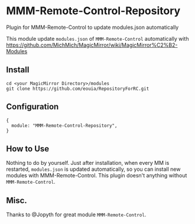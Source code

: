 # MMM-Remote-Control-Repository
Plugin for MMM-Remote-Control to update modules.json automatically

This module update `modules.json` of `MMM-Remote-Control` automatically with https://github.com/MichMich/MagicMirror/wiki/MagicMirror%C2%B2-Modules

## Install
```
cd <your MagicMirror Directory>/modules
git clone https://github.com/eouia/RepositoryForRC.git
```

## Configuration
```
{
  module: "MMM-Remote-Control-Repository",
}
```

## How to Use
Nothing to do by yourself. Just after installation, when every MM is restarted, `modules.json` is updated automatically, so you can install new modules with MMM-Remote-Control.
This plugin doesn't anything without `MMM-Remote-Control`.

## Misc.
Thanks to @Jopyth for great module `MMM-Remote-Control`.

